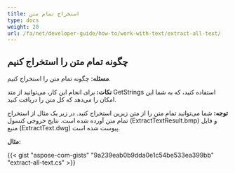 ```yaml
---
title: استخراج تمام متن
type: docs
weight: 20
url: /fa/net/developer-guide/how-to/work-with-text/extract-all-text/
---
```



## **چگونه تمام متن را استخراج کنیم**

**مسئله:** چگونه تمام متن را استخراج کنیم.

**نکات:** برای انجام این کار، می‌توانید از متد GetStrings استفاده کنید، که به شما این امکان را می‌دهد که کل متن را دریافت کنید.

**توجه:** شما می‌توانید تمام متن را از متن زیرین استخراج کنید.
در زیر یک مثال از استخراج تمام متن آورده شده است.
نتایج خروجی کنسول (ExtractTextResult.bmp) و فایل منبع (ExtractText.dwg) پیوست شده است.

**مثال:**

{{< gist "aspose-com-gists" "9a239eab0b9dda0e1c54be533ea399bb" "extract-all-text.cs" >}}
